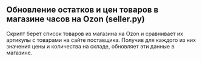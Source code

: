 ##  Обновление остатков и цен товаров в магазине часов на Ozon (seller.py)

Скрипт берет список товаров из магазина на Ozon и сравнивает их артикулы с товарами на сайте поставщика.
Получив для каждого из них значения цены и количества на складе, обновляет эти данные в магазине.